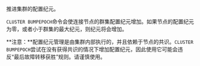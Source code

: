 推进集群的配置纪元。

`CLUSTER BUMPEPOCH`命令会使连接节点的群集配置纪元增加。如果节点的配置纪元为零，或者小于群集的最大纪元，则纪元将会增加。

**注意：**配置纪元管理是由集群内部执行的，并且依赖于节点的共识。`CLUSTER BUMPEPOCH`尝试在没有获得共识的情况下增加配置纪元，因此使用它可能会违反“最后故障转移获胜”规则。请谨慎使用。
